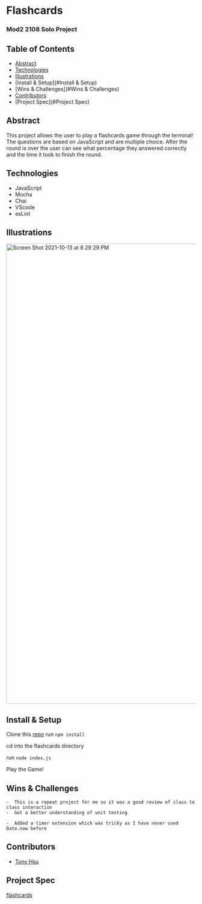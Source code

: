 # Flashcards

### Mod2 2108 Solo Project

## Table of Contents
-  [Abstract](#Abstract)
-  [Technologies](#Technologies)
-  [Illustrations](#Illustrations)
-  [Install & Setup](#Install & Setup)
-  [Wins & Challenges](#Wins & Challenges)
-  [Contributors](#Contributers)
-  [Project Spec](#Project Spec)

## Abstract
This project allows the user to play a flashcards game through the terminal!  The questions are based on JavaScript and are multiple choice.  After the round is over the user can see what percentage they answered correctly and the time it took to finish the round.

## Technologies
-  JavaScript
-  Mocha
-  Chai
-  VScode
-  esLint

## Illustrations
<img width="1222" alt="Screen Shot 2021-10-13 at 8 29 29 PM" src="https://user-images.githubusercontent.com/70819338/137240450-bdeff3cd-b12e-4cfc-8bd5-2e913ae8a774.png">

## Install & Setup
Clone this [repo](https://github.com/tonydhsu/flashcards)
run `npm install`

cd into the flashcards directory

run `node index.js`

Play the Game!  

## Wins & Challenges
````
-  This is a repeat project for me so it was a good review of class to class interaction
-  Got a better understanding of unit testing
````

````
-  Added a timer extension which was tricky as I have never used Date.now before
````

## Contributors
-  [Tony Hsu](https://github.com/tonydhsu)

## Project Spec
[flashcards](https://frontend.turing.edu/projects/flash-cards.html)

